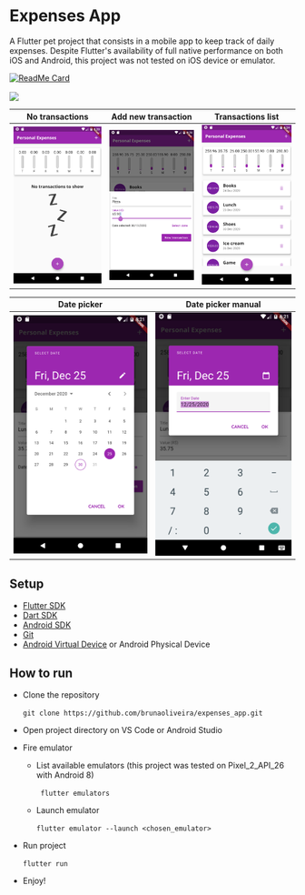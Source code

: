 # Expenses App

A Flutter pet project that consists in a mobile app to keep track of daily expenses.
Despite Flutter's availability of full native performance on both iOS and Android, this project was not tested on iOS device or emulator.

[![ReadMe Card](https://github-readme-stats.vercel.app/api/pin/?username=brunaoliveira&repo=expenses_app&theme=radical)](https://github.com/anuraghazra/github-readme-stats)


<a href="https://github.com/brunaoliveira/github-readme-stats">
  <img align="center" src="https://github-readme-stats.vercel.app/api/pin/?username=brunaoliveira&repo=github-readme-stats&theme=material-palenight&count_private=true&text_color" />
</a>    

No transactions | Add new transaction | Transactions list          
:--------------:|:-------------------:|:----------------:|
![No transactions](https://github.com/brunaoliveira/expenses_app/blob/master/assets/screenshots/no_transactions.png) |  ![Add new transaction](https://github.com/brunaoliveira/expenses_app/blob/master/assets/screenshots/add_new_transaction.png) |  ![Transactions list](https://github.com/brunaoliveira/expenses_app/blob/master/assets/screenshots/transactions_list.png)


 Date picker        | Date picker manual 
 :-----------------:|:------------------:
![Date picker](https://github.com/brunaoliveira/expenses_app/blob/master/assets/screenshots/date_picker.png) |  ![Date picker manual](https://github.com/brunaoliveira/expenses_app/blob/master/assets/screenshots/date_picker_manual.png) |  



## Setup
- [Flutter SDK](https://flutter.dev/docs/get-started/install)
- [Dart SDK](https://dart.dev/get-dart)
- [Android SDK](https://developer.android.com/studio)
- [Git](https://git-scm.com/book/en/v2/Getting-Started-Installing-Git)
- [Android Virtual Device](https://developer.android.com/studio/run/managing-avds) or Android Physical Device


## How to run
- Clone the repository

    ``` git clone https://github.com/brunaoliveira/expenses_app.git ```
- Open project directory on VS Code or Android Studio
- Fire emulator
  - List available emulators (this project was tested on Pixel_2_API_26 with Android 8)
  
      ``` flutter emulators```
  - Launch emulator
  
      ``` flutter emulator --launch <chosen_emulator> ```
- Run project

    ``` flutter run ```
- Enjoy!


